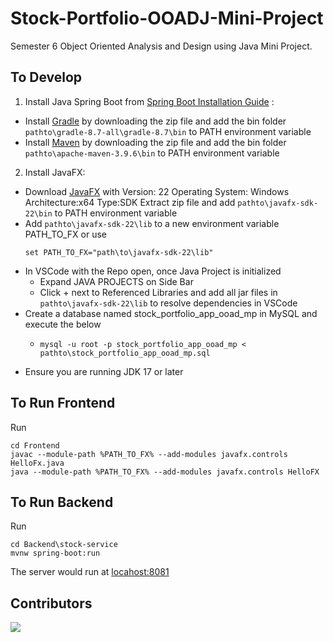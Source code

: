 # Stock-Portfolio-OOADJ-Mini-Project

Semester 6 Object Oriented Analysis and Design using Java Mini Project.

## To Develop

1. Install Java Spring Boot from [Spring Boot Installation Guide](https://spring.io/guides/gs/spring-boot) :

* Install [Gradle](https://gradle.org/install/) by downloading the zip file and add the bin folder ``pathto\gradle-8.7-all\gradle-8.7\bin`` to PATH environment variable
* Install [Maven](https://maven.apache.org/download.cgi) by downloading the zip file and add the bin folder ``pathto\apache-maven-3.9.6\bin`` to PATH environment variable

2. Install JavaFX:

* Download [JavaFX](https://gluonhq.com/products/javafx/) with
  Version: 22   Operating System: Windows    Architecture:x64    Type:SDK
  Extract zip file and add ``pathto\javafx-sdk-22\bin`` to PATH environment variable
* Add `pathto\javafx-sdk-22\lib` to a new environment variable PATH_TO_FX or use
  ```shell
  set PATH_TO_FX="path\to\javafx-sdk-22\lib"
  ```
* In VSCode with the Repo open, once Java Project is initialized
  * Expand JAVA PROJECTS on Side Bar
  * Click  + next to Referenced Libraries and add all jar files in `pathto\javafx-sdk-22\lib` to resolve dependencies in VSCode
* Create a database named stock_portfolio_app_ooad_mp in MySQL and execute the below
  * ```shell
    mysql -u root -p stock_portfolio_app_ooad_mp < pathto\stock_portfolio_app_ooad_mp.sql
    ```
* Ensure you are running JDK 17 or later
## To Run Frontend

Run

```shell
cd Frontend
javac --module-path %PATH_TO_FX% --add-modules javafx.controls HelloFx.java
java --module-path %PATH_TO_FX% --add-modules javafx.controls HelloFX
```

## To Run Backend

Run

```shell
cd Backend\stock-service
mvnw spring-boot:run
```
The server would run at [locahost:8081](http:\\localhost:8081)


## Contributors

<a href="https://github.com/Hemabhushan-r/OOADJ-Mini-Project/graphs/contributors">
  <img src="https://contrib.rocks/image?repo=Hemabhushan-r/OOADJ-Mini-Project" />
</a>
